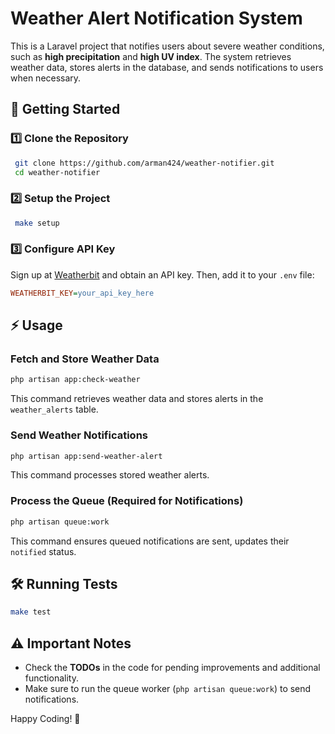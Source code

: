 # Weather Alert Notification System

This is a Laravel project that notifies users about severe weather conditions, such as **high precipitation** and **high UV index**. The system retrieves weather data, stores alerts in the database, and sends notifications to users when necessary.

## 🚀 Getting Started

### 1️⃣ Clone the Repository
```sh
 git clone https://github.com/arman424/weather-notifier.git
 cd weather-notifier
```

### 2️⃣ Setup the Project
```sh
 make setup
```

### 3️⃣ Configure API Key
Sign up at [Weatherbit](https://www.weatherbit.io/) and obtain an API key. Then, add it to your `.env` file:
```ini
WEATHERBIT_KEY=your_api_key_here
```

## ⚡ Usage

### Fetch and Store Weather Data
```sh
php artisan app:check-weather
```
This command retrieves weather data and stores alerts in the `weather_alerts` table.

### Send Weather Notifications
```sh
php artisan app:send-weather-alert
```
This command processes stored weather alerts.

### Process the Queue (Required for Notifications)
```sh
php artisan queue:work
```
This command ensures queued notifications are sent, updates their `notified` status.

## 🛠 Running Tests
```sh
make test
```

## ⚠️ Important Notes
- Check the **TODOs** in the code for pending improvements and additional functionality.
- Make sure to run the queue worker (`php artisan queue:work`) to send notifications.

Happy Coding! 🚀

